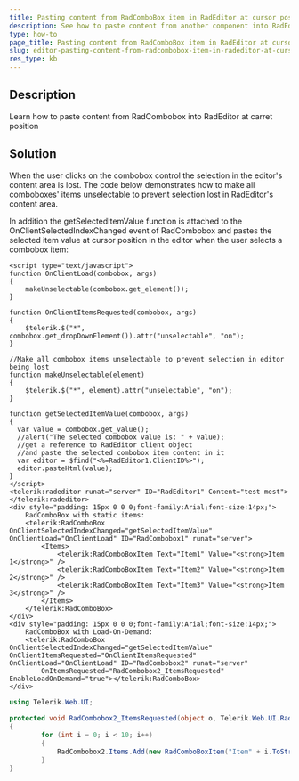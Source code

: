 ```yaml
---
title: Pasting content from RadComboBox item in RadEditor at cursor position
description: See how to paste content from another component into RadEditor at carret position
type: how-to
page_title: Pasting content from RadComboBox item in RadEditor at cursor position
slug: editor-pasting-content-from-radcombobox-item-in-radeditor-at-cursor-position
res_type: kb
---
```


## Description

Learn how to paste content from RadCombobox into RadEditor at carret position

## Solution
When the user clicks on the combobox control the selection in the editor's content area is lost. The code below demonstrates how to make all comboboxes' items unselectable to prevent selection lost in RadEditor's content area.

In addition the getSelectedItemValue function is attached to the OnClientSelectedIndexChanged event of RadCombobox and pastes the selected item value at cursor position in the editor when the user selects a combobox item:

````ASP.NET
<script type="text/javascript">
function OnClientLoad(combobox, args)
{
    makeUnselectable(combobox.get_element());
}
  
function OnClientItemsRequested(combobox, args)
{
    $telerik.$("*", combobox.get_dropDownElement()).attr("unselectable", "on");
}
      
//Make all combobox items unselectable to prevent selection in editor being lost
function makeUnselectable(element)
{
    $telerik.$("*", element).attr("unselectable", "on");
}
    
function getSelectedItemValue(combobox, args)
{
  var value = combobox.get_value();
  //alert("The selected combobox value is: " + value);
  //get a reference to RadEditor client object 
  //and paste the selected combobox item content in it
  var editor = $find("<%=RadEditor1.ClientID%>"); 
  editor.pasteHtml(value);
}  
</script>
<telerik:radeditor runat="server" ID="RadEditor1" Content="test mest"></telerik:radeditor>
<div style="padding: 15px 0 0 0;font-family:Arial;font-size:14px;">
    RadComboBox with static items:
    <telerik:RadComboBox OnClientSelectedIndexChanged="getSelectedItemValue" OnClientLoad="OnClientLoad" ID="RadCombobox1" runat="server">
        <Items>
            <telerik:RadComboBoxItem Text="Item1" Value="<strong>Item 1</strong>" />
            <telerik:RadComboBoxItem Text="Item2" Value="<strong>Item 2</strong>" />
            <telerik:RadComboBoxItem Text="Item3" Value="<strong>Item 3</strong>" />
        </Items>
    </telerik:RadComboBox>
</div>
<div style="padding: 15px 0 0 0;font-family:Arial;font-size:14px;">
    RadComboBox with Load-On-Demand:
    <telerik:RadComboBox OnClientSelectedIndexChanged="getSelectedItemValue" OnClientItemsRequested="OnClientItemsRequested" OnClientLoad="OnClientLoad" ID="RadCombobox2" runat="server" 
        OnItemsRequested="RadCombobox2_ItemsRequested" EnableLoadOnDemand="true"></telerik:RadComboBox>
</div>
````

````C#
using Telerik.Web.UI;
      
protected void RadCombobox2_ItemsRequested(object o, Telerik.Web.UI.RadComboBoxItemsRequestedEventArgs e)
{
        for (int i = 0; i < 10; i++)
        {
            RadCombobox2.Items.Add(new RadComboBoxItem("Item" + i.ToString(), "<strong>Item " + i.ToString() + "</strong>"));
        }
}
````

